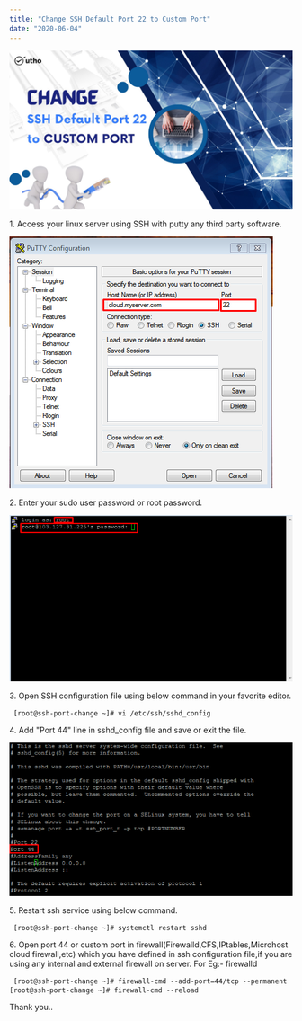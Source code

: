 ```yaml
---
title: "Change SSH Default Port 22 to Custom Port"
date: "2020-06-04"
---
```


![](images/Change-SSH-Default-Port-22-to-Custom-Port_utho.jpg)

1\. Access your linux server using SSH with putty any third party software.

![](images/Screenshot_1-6.png)

2\. Enter your sudo user password or root password.

![](images/Screenshot_2-5.png)

3\. Open SSH configuration file using below command in your favorite editor.

```
 [root@ssh-port-change ~]# vi /etc/ssh/sshd_config 
```

4\. Add "Port 44" line in sshd\_config file and save or exit the file.

![](images/Screenshot_4-4.png)

5\. Restart ssh service using below command.

```
 [root@ssh-port-change ~]# systemctl restart sshd 
```

6\. Open port 44 or custom port in firewall(Firewalld,CFS,IPtables,Microhost cloud firewall,etc) which you have defined in ssh configuration file,if you are using any internal and external firewall on server. For Eg:- firewalld

```
 [root@ssh-port-change ~]# firewall-cmd --add-port=44/tcp --permanent [root@ssh-port-change ~]# firewall-cmd --reload 
```

Thank you..
